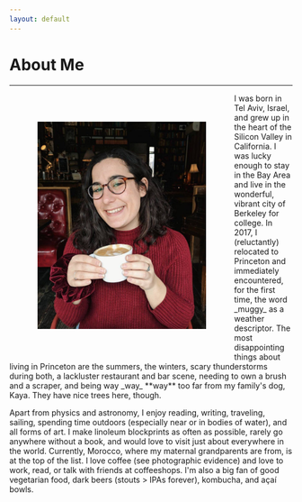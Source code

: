 ```yaml
---
layout: default
---
```


# About Me
---
<img src="figures/portrait.jpg" alt="me" align="left" hspace="50" vspace="50" width="300px"/>
I was born in Tel Aviv, Israel, and grew up in the heart of the Silicon Valley in California. I was lucky enough to stay in the Bay Area and live in the wonderful, vibrant city of Berkeley for college. In 2017, I (reluctantly) relocated to Princeton and immediately encountered, for the first time, the word _muggy_ as a weather descriptor. The most disappointing things about living in Princeton are the summers, the winters, scary thunderstorms during both, a lackluster restaurant and bar scene, needing to own a brush and a scraper, and being way _way_ **way** too far from my family's dog, Kaya. They have nice trees here, though.

Apart from physics and astronomy, I enjoy reading, writing, traveling, sailing, spending time outdoors (especially near or in bodies of water), and all forms of art. I make linoleum blockprints as often as possible, rarely go anywhere without a book, and would love to visit just about everywhere in the world. Currently, Morocco, where my maternal grandparents are from, is at the top of the list. I love coffee (see photographic evidence) and love to work, read, or talk with friends at coffeeshops. I'm also a big fan of good vegetarian food, dark beers (stouts > IPAs forever), kombucha, and açaí bowls.

